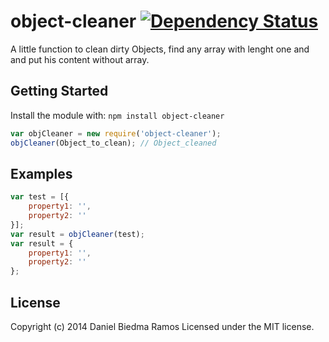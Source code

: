 # object-cleaner  [![Dependency Status](https://david-dm.org/danibram/object-cleaner.svg)](https://david-dm.org/danibram/object-cleaner)

A little function to clean dirty Objects, find any array with lenght one and and put his content without array.

## Getting Started
Install the module with: `npm install object-cleaner`

```javascript
var objCleaner = new require('object-cleaner');
objCleaner(Object_to_clean); // Object_cleaned
```

## Examples

```javascript
var test = [{
    property1: '',
    property2: ''
}];
var result = objCleaner(test);
var result = {
    property1: '',
    property2: ''
};
```

## License
Copyright (c) 2014 Daniel Biedma Ramos
Licensed under the MIT license.
